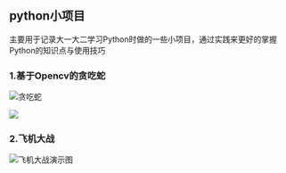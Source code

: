 ## python小项目

主要用于记录大一大二学习Python时做的一些小项目，通过实践来更好的掌握Python的知识点与使用技巧

### 1.基于Opencv的贪吃蛇

![贪吃蛇](http://github.dcts.top/snake.jpg)

![](http://github.dcts.top/snake2.jpg)

### 2.飞机大战

![飞机大战演示图](http://github.dcts.top/Plane.jpg)



